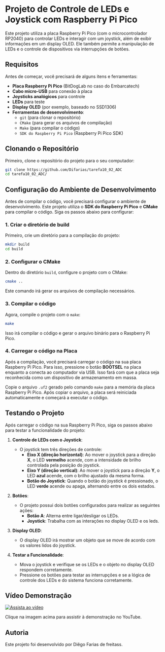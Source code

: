 
# Projeto de Controle de LEDs e Joystick com Raspberry Pi Pico

Este projeto utiliza a placa Raspberry Pi Pico (com o microcontrolador RP2040) para controlar LEDs e interagir com um joystick, além de exibir informações em um display OLED. Ele também permite a manipulação de LEDs e o controle de dispositivos via interrupções de botões.

## Requisitos

Antes de começar, você precisará de alguns itens e ferramentas:

- **Placa Raspberry Pi Pico** (BitDogLab no caso do Embarcatech)
- **Cabo micro-USB** para conexão à placa
- **Joysticks analógicos** para controle
- **LEDs** para teste
- **Display OLED** (por exemplo, baseado no SSD1306)
- **Ferramentas de desenvolvimento**:
  - `git` (para clonar o repositório)
  - `CMake` (para gerar os arquivos de compilação)
  - `Make` (para compilar o código)
  - `SDK do Raspberry Pi Pico` (Raspberry Pi Pico SDK)

## Clonando o Repositório

Primeiro, clone o repositório do projeto para o seu computador:

```bash
git clone https://github.com/Difarias/tarefa10_02_ADC
cd tarefa10_02_ADC/
```

## Configuração do Ambiente de Desenvolvimento

Antes de compilar o código, você precisará configurar o ambiente de desenvolvimento. Este projeto utiliza o **SDK do Raspberry Pi Pico** e **CMake** para compilar o código. Siga os passos abaixo para configurar:

### 1. Criar o diretório de build

Primeiro, crie um diretório para a compilação do projeto:

```bash
mkdir build
cd build
```

### 2. Configurar o CMake

Dentro do diretório `build`, configure o projeto com o CMake:

```bash
cmake ..
```

Este comando irá gerar os arquivos de compilação necessários.

### 3. Compilar o código

Agora, compile o projeto com o `make`:

```bash
make
```

Isso irá compilar o código e gerar o arquivo binário para o Raspberry Pi Pico.

### 4. Carregar o código na Placa

Após a compilação, você precisará carregar o código na sua placa Raspberry Pi Pico. Para isso, pressione o botão **BOOTSEL** na placa enquanto a conecta ao computador via USB. Isso fará com que a placa seja reconhecida como um dispositivo de armazenamento em massa.

Copie o arquivo `.uf2` gerado pelo comando `make` para a memória da placa Raspberry Pi Pico. Após copiar o arquivo, a placa será reiniciada automaticamente e começará a executar o código.

## Testando o Projeto

Após carregar o código na sua Raspberry Pi Pico, siga os passos abaixo para testar a funcionalidade do projeto:

1. **Controle de LEDs com o Joystick**:
   - O joystick tem três direções de controle:
     - **Eixo X (direção horizontal)**: Ao mover o joystick para a direção **X**, o LED **vermelho** acende, com a intensidade de brilho controlada pela posição do joystick.
     - **Eixo Y (direção vertical)**: Ao mover o joystick para a direção **Y**, o LED **azul** acende, com o brilho ajustado da mesma forma.
     - **Botão do Joystick**: Quando o botão do joystick é pressionado, o LED **verde** acende ou apaga, alternando entre os dois estados.

2. **Botões**:
   - O projeto possui dois botões configurados para realizar as seguintes ações:
     - **Botão A**: Alterna entre ligar/desligar os LEDs.
     - **Joystick**: Trabalha com as interações no display OLED e os leds.

3. **Display OLED**:
   - O display OLED irá mostrar um objeto que se move de acordo com os valores lidos do joystick.

4. **Testar a Funcionalidade**:
   - Mova o joystick e verifique se os LEDs e o objeto no display OLED respondem corretamente.
   - Pressione os botões para testar as interrupções e se a lógica de controle dos LEDs e do sistema funciona corretamente.

## Vídeo Demonstração  

[![Assista ao vídeo](https://img.youtube.com/vi/mbAS35Mp22M/maxresdefault.jpg)](https://youtu.be/mbAS35Mp22M)  

Clique na imagem acima para assistir à demonstração no YouTube.


## Autoria

Este projeto foi desenvolvido por Diêgo Farias de freitass.


